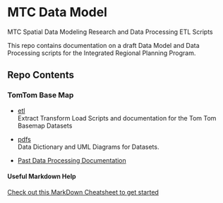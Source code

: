 # MTC Data Model
MTC Spatial Data Modeling Research and Data Processing ETL Scripts  

This repo contains documentation on a draft Data Model and Data Processing scripts for the Integrated Regional Planning Program.  

## Repo Contents   
### TomTom Base Map   

- [etl](https://github.com/BayAreaMetro/MTCDataModel/tree/master/TomTom%20Base%20Map/etl)  
Extract Transform Load Scripts and documentation for the Tom Tom Basemap Datasets  

- [pdfs](https://github.com/BayAreaMetro/MTCDataModel/tree/master/TomTom%20Base%20Map/pdfs)  
Data Dictionary and UML Diagrams for Datasets.  

- [Past Data Processing Documentation](https://github.com/BayAreaMetro/MTCDataModel/blob/master/TomTom%20Base%20Map//pdfs/Procedures%20for%20Processing%20New%20TomTom%20Basemap%20Data.pdf)  

#### Useful Markdown Help
[Check out this MarkDown Cheatsheet to get started](https://github.com/adam-p/markdown-here/wiki/Markdown-Cheatsheet)
